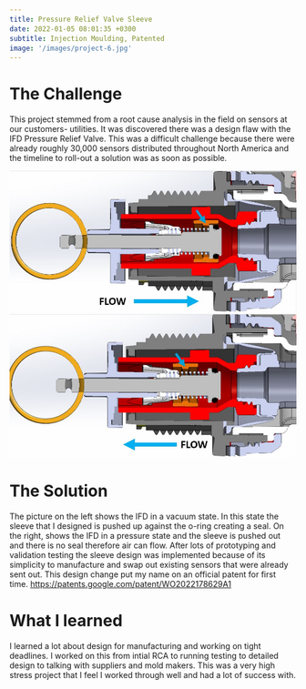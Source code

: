 ```yaml
---
title: Pressure Relief Valve Sleeve
date: 2022-01-05 08:01:35 +0300
subtitle: Injection Moulding, Patented
image: '/images/project-6.jpg'
---
```

# The Challenge
This project stemmed from a root cause analysis in the field on sensors at our customers- utilities. It was discovered there was a design flaw with the IFD Pressure Relief Valve. This was a difficult challenge because there were already roughly 30,000 sensors distributed throughout North America and the timeline to roll-out a solution was as soon as possible. 

<div class="gallery-box">
  <div class="gallery">
    <img src="/images/vacuum.JPG" loading="lazy" alt="Project">
    <img src="/images/pressure.JPG" loading="lazy" alt="Project">
  </div>
  <em> <a href="https://unsplash.com/" target="_blank"></a></em>
</div>

# The Solution
The picture on the left shows the IFD in a vacuum state. In this state the sleeve that I designed is pushed up against the o-ring creating a seal. On the right, shows the IFD in a pressure state and the sleeve is pushed out and there is no seal therefore air can flow. After lots of prototyping and validation testing the sleeve design was implemented because of its simplicity to manufacture and swap out existing sensors that were already sent out. This design change put my name on an official patent for first time. https://patents.google.com/patent/WO2022178629A1

# What I learned
 I learned a lot about design for manufacturing and working on tight deadlines. I worked on this from intial RCA to running testing to detailed design to talking with suppliers and mold makers. This was a very high stress project that I feel I worked through well and had a lot of success with. 